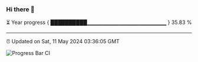 ### Hi there 👋

⏳ Year progress { ██████████▁▁▁▁▁▁▁▁▁▁▁▁▁▁▁▁▁▁▁▁ } 35.83 %

---

⏰ Updated on Sat, 11 May 2024 03:36:05 GMT

![Progress Bar CI](https://github.com/IshwaranRudhara/GIT-ACTION/workflows/Progress%20Bar%20CI/badge.svg)
